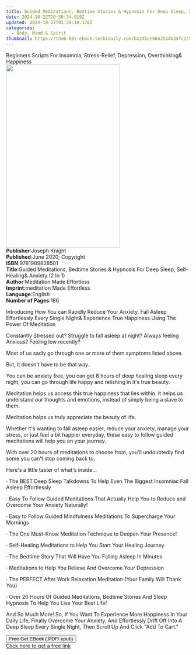 ```yaml
---
title: Guided Meditations, Bedtime Stories & Hypnosis For Deep Sleep, Self-Healing& Anxiety (2 In 1) | Free Book
date: 2024-10-22T20:50:34.919Z
updated: 2024-10-27T01:58:10.178Z
categories:
  - Body, Mind & Spirit
thumbnail: https://thmb-001-ebook.techidaily.com/b224bce6842514b34fc2c54403b027197cf84a64a99b335131c62cb6858228f9.jpg
---
```

<main id="book-container">
  <div class="flex flex-col">
    <div class="book-brief flex-1 py-6 px-4 sm:p-6 md:py-10 md:px-8">
      <!-- brief-->
      <div class="book-brief-main">
        Beginners Scripts For Insomnia, Stress-Relief, Depression, Overthinking&
        Happiness
      </div>
    </div>
    <div
      class="book-meta-info flex-1 grid gap-4 col-start-1 col-end-3 row-start-1 sm:mb-6 sm:grid-cols-4 lg:gap-6 lg:col-start-2 lg:row-end-6 lg:row-span-6 lg:mb-0"
    >
      <div
        class="book-meta-info-left place-content-center mt-4 p-4 text-sm leading-6 col-start-2 col-span-2 dark:text-slate-400"
      >
        <img
          class="w-full h-500 object-cover rounded-lg sm:h-255 sm:col-span-2 lg:col-span-full"
          src="https://img-001-ebook.techidaily.com/eacd46bfb5fc98dbbf1a8dedd6b62c4e44428c1c765df3d8f831de09c48ad731.jpg"
          alt=""
          width="312"
          height="500"
        />
      </div>
      <div
        class="book-meta-info-right mt-2 col-start-1 row-start-2 col-span-3 self-center"
      >
        <!-- meta data  -->
        <div class="flex flex-col px-4 md:px-8">
          <div class="flex-1">
            <strong>Publisher</strong>:<span class="px-2">Joseph Knight</span>
          </div>
          <div class="flex-1">
            <strong>Published</strong>:<span class="px-2"
              >June 2020; Copyright</span
            >
          </div>
          <div class="flex-1">
            <strong>ISBN</strong>:<span class="px-2">9781989838501</span>
          </div>
          <div class="flex-1">
            <strong>Title</strong>:<span class="px-2"
              >Guided Meditations, Bedtime Stories &amp; Hypnosis For Deep
              Sleep, Self-Healing&amp; Anxiety (2 In 1)</span
            >
          </div>
          <div class="flex-1">
            <strong>Author</strong>:<span class="px-2"
              >Meditation Made Effortless</span
            >
          </div>
          <div class="flex-1">
            <strong>Imprint</strong>:<span class="px-2"
              >meditation Made Effortless</span
            >
          </div>
          <div class="flex-1">
            <strong>Language</strong>:<span class="px-2">English</span>
          </div>
          <div class="flex-1">
            <strong>Number of Pages</strong>:<span class="px-2">186</span>
          </div>
        </div>
      </div>
    </div>
    <div class="book-description flex-1 py-6 px-4 sm:p-6 md:py-10 md:px-8">
      <div class="book-description-main">
        <div accordion-content="" id="description">
          <p>
            Introducing How You can Rapidly Reduce Your Anxiety, Fall Asleep
            Effortlessly Every Single Night&amp; Experience True Happiness Using
            The Power Of Meditation
          </p>
          <p>
            Constantly Stressed out? Struggle to fall asleep at night? Always
            feeling Anxious? Feeling low recently?
          </p>
          <p>
            Most of us sadly go through one or more of them symptoms listed
            above.
          </p>
          <p>But, it doesn't have to be that way.</p>
          <p>
            You can be anxiety free, you can get 8 hours of deep healing sleep
            every night, you can go through life happy and relishing in it's
            true beauty.
          </p>
          <p>
            Meditation helps us access this true happiness that lies within. It
            helps us understand our thoughts and emotions, instead of simply
            being a slave to them.
          </p>
          <p>Meditation helps us truly appreciate the beauty of life.</p>
          <p>
            Whether it's wanting to fall asleep easier, reduce your anxiety,
            manage your stress, or just feel a bit happier everyday, these easy
            to follow guided meditations will help you on your journey.
          </p>
          <p>
            With over 20 hours of meditations to choose from, you'll undoubtedly
            find some you can't stop coming back to.
          </p>
          <p>Here's a little taster of what's inside...</p>
          <p>
            · The BEST Deep Sleep Talkdowns To Help Even The Biggest Insomniac
            Fall Asleep Effortlessly
          </p>
          <p>
            · Easy To Follow Guided Meditations That Actually Help You to Reduce
            and Overcome Your Anxiety Naturally!
          </p>
          <p>
            · Easy to Follow Guided Mindfulness Meditations To Supercharge Your
            Mornings
          </p>
          <p>
            · The One Must-Know Meditation Technique to Deepen Your Presence!
          </p>
          <p>
            · Self-Healing Meditations to Help You Start Your Healing Journey
          </p>
          <p>
            · The Bedtime Story That Will Have You Falling Asleep In Minutes
          </p>
          <p>· Meditations to Help You Relieve And Overcome Your Depression</p>
          <p>
            · The PERFECT After Work Relaxation Meditation (Your Family Will
            Thank You)
          </p>
          <p>
            · Over 20 Hours Of Guided Meditations, Bedtime Stories And Sleep
            Hypnosis To Help You Live Your Best Life!
          </p>
          <p>
            And So Much More! So, If You Want To Experience More Happiness In
            Your Daily Life, Finally Overcome Your Anxiety, And Effortlessly
            Drift Off Into A Deep Sleep Every Single Night, Then Scroll Up And
            Click "Add To Cart."
          </p>
        </div>
        <div class="accordion-fader"></div>
      </div>
    </div>
    <div class="book-excerpts flex-1 py-6 px-4 sm:p-6 md:py-10 md:px-8"></div>
    <div
      class="book-about-author flex-1 py-6 px-4 sm:p-6 md:py-10 md:px-8"
    ></div>
    <div class="book-free-get flex-1 py-6 px-4 sm:p-6 md:py-10 md:px-8">
      <button
        id="btn-free-get"
        class="bg-blue-500 hover:bg-blue-700 text-white font-bold py-2 px-4 rounded"
      >
        Free Get EBook (.PDF/.epub)
      </button>
      <div id="countdown-display" class="px-2 text-lg mt-2"></div>
      <a
        id="free-link"
        class="hidden bg-blue-500 hover:bg-blue-700 text-white font-bold py-2 px-4 rounded"
        href="https://www.ebooks.com/en-us/book/210064448/guided-meditations-bedtime-stories-hypnosis-for-deep-sleep-self-healing-anxiety-2-in-1/meditation-made-effortless/"
        target="_blank"
        >Click here to get a free link</a
      >
    </div>
    <script>
      let countdownTime = 0;
      let countdownInterval = null;
      document
        .getElementById('btn-free-get')
        .addEventListener('click', startCountdown);
      function startCountdown() {
        countdownTime = new Date().getTime() + 60000 * 3;
        countdownInterval = setInterval(updateCountdown, 1000);
        document.getElementById('btn-free-get').disabled = true;
        document
          .getElementById('btn-free-get')
          .classList.add('bg-gray-500', 'cursor-not-allowed');
      }
      function updateCountdown() {
        let currentTime = new Date().getTime();
        let timeLeft = countdownTime - currentTime;
        let secondsLeft = Math.floor(timeLeft / 1000);
        document.getElementById('countdown-display').innerHTML =
          `Remaining time: ${secondsLeft} seconds.`;
        if (secondsLeft <= 0) {
          clearInterval(countdownInterval);
          document.getElementById('btn-free-get').classList.add('hidden');
          document.getElementById('free-link').classList.remove('hidden');
          document.getElementById('countdown-display').innerHTML = '';
        }
      }
    </script>
  </div>
</main>

<ins class="adsbygoogle"
      style="display:block"
      data-ad-client="ca-pub-7571918770474297"
      data-ad-slot="8358498916"
      data-ad-format="auto"
      data-full-width-responsive="true"></ins>
    